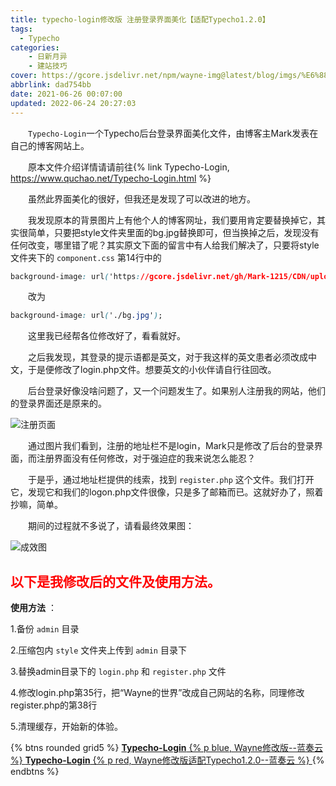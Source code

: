 ```yaml
---
title: typecho-login修改版 注册登录界面美化【适配Typecho1.2.0】
tags: 
  - Typecho
categories: 
    - 日新月异
    - 建站技巧
cover: https://gcore.jsdelivr.net/npm/wayne-img@latest/blog/imgs/%E6%88%90%E6%95%88%E5%9B%BE1.jpg
abbrlink: dad754bb
date: 2021-06-26 00:07:00
updated: 2022-06-24 20:27:03
---
```


 　　`Typecho-Login`一个Typecho后台登录界面美化文件，由博客主Mark发表在自己的博客网站上。


　　原本文件介绍详情请请前往{% link Typecho-Login, https://www.quchao.net/Typecho-Login.html %}


　　虽然此界面美化的很好，但我还是发现了可以改进的地方。


　　我发现原本的背景图片上有他个人的博客网址，我们要用肯定要替换掉它，其实很简单，只要把style文件夹里面的bg.jpg替换即可，但当换掉之后，发现没有任何改变，哪里错了呢？其实原文下面的留言中有人给我们解决了，只要将style文件夹下的 `component.css` 第14行中的


```css
background-image: url('https://gcore.jsdelivr.net/gh/Mark-1215/CDN/uploads/logo/bg-admin.jpg');
```

　　改为

```css
background-image: url('./bg.jpg');
```

　　这里我已经帮各位修改好了，看看就好。


　　之后我发现，其登录的提示语都是英文，对于我这样的英文患者必须改成中文，于是便修改了login.php文件。想要英文的小伙伴请自行往回改。


　　后台登录好像没啥问题了，又一个问题发生了。如果别人注册我的网站，他们的登录界面还是原来的。


![注册页面](https://gcore.jsdelivr.net/npm/wayne-img@latest/blog/imgs/%E6%B3%A8%E5%86%8C%E9%A1%B5%E9%9D%A21.jpg) 


　　通过图片我们看到，注册的地址栏不是login，Mark只是修改了后台的登录界面，而注册界面没有任何修改，对于强迫症的我来说怎么能忍？


　　于是乎，通过地址栏提供的线索，找到 `register.php` 这个文件。我们打开它，发现它和我们的logon.php文件很像，只是多了邮箱而已。这就好办了，照着抄嘛，简单。


　　期间的过程就不多说了，请看最终效果图：

 ![成效图](https://gcore.jsdelivr.net/npm/wayne-img@latest/blog/imgs/%E6%88%90%E6%95%88%E5%9B%BE1.jpg) 



## <div style="color:#ff0000;">以下是我修改后的文件及使用方法。</div>




 **使用方法** ：

1.备份 `admin` 目录

2.压缩包内 `style` 文件夹上传到 `admin` 目录下

3.替换admin目录下的 `login.php` 和 `register.php` 文件

4.修改login.php第35行，把“Wayne的世界”改成自己网站的名称，同理修改register.php的第38行

5.清理缓存，开始新的体验。

{% btns rounded grid5 %}
<a href='https://waynewu.lanzouq.com/ican3054b44j'>
  <i class='fas fa-download'></i>
  <b>Typecho-Login</b>
  {% p blue, Wayne修改版--蓝奏云 %}
</a>
<a href='https://waynewu.lanzouq.com/i4bdq05988ta'>
  <i class='fas fa-download'></i>
  <b>Typecho-Login</b>
  {% p red, Wayne修改版适配Typecho1.2.0--蓝奏云 %}
</a>
{% endbtns %}
